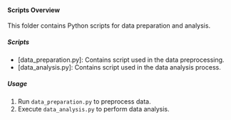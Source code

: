 #### Scripts Overview

This folder contains Python scripts for data preparation and analysis.

##### Scripts

- [data_preparation.py]: Contains script used in the data preprocessing.
- [data_analysis.py]: Contains script used in the data analysis process.

##### Usage

1. Run `data_preparation.py` to preprocess data.
2. Execute `data_analysis.py` to perform data analysis.
